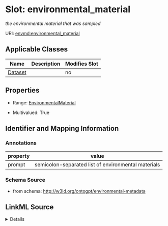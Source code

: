 

# Slot: environmental_material


_the environmental material that was sampled_



URI: [envmd:environmental_material](http://w3id.org/ontogpt/environmental-metadataenvironmental_material)



<!-- no inheritance hierarchy -->





## Applicable Classes

| Name | Description | Modifies Slot |
| --- | --- | --- |
| [Dataset](Dataset.md) |  |  no  |







## Properties

* Range: [EnvironmentalMaterial](EnvironmentalMaterial.md)

* Multivalued: True





## Identifier and Mapping Information





### Annotations

| property | value |
| --- | --- |
| prompt | semicolon-separated list of environmental materials |



### Schema Source


* from schema: http://w3id.org/ontogpt/environmental-metadata




## LinkML Source

<details>
```yaml
name: environmental_material
annotations:
  prompt:
    tag: prompt
    value: semicolon-separated list of environmental materials
description: the environmental material that was sampled
from_schema: http://w3id.org/ontogpt/environmental-metadata
rank: 1000
multivalued: true
alias: environmental_material
owner: Dataset
domain_of:
- Dataset
range: EnvironmentalMaterial

```
</details>